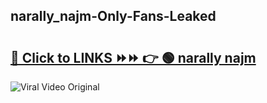 
 ## narally_najm-Only-Fans-Leaked

# <h2><a href="https://clipsfans.com/narally_najm&ref=git">🔗 Click to LINKS ⏩⏩ 👉 🟢 narally najm </a></h2>

<a href="https://clipsfans.com/narally_najm&ref=git" rel="nofollow" data-target="animated-image.originalLink"><img src="https://i.ibb.co.com/xMMVF88/686577567.gif" alt="Viral Video Original" style="max-width: 100%; display: inline-block;" data-target="animated-image.originalImage"></a>

